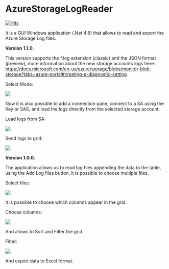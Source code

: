 # AzureStorageLogReader

[![Hits](https://hits.seeyoufarm.com/api/count/incr/badge.svg?url=https%3A%2F%2Fgithub.com%2Fnunomo%2FAzureStorageLogReader&count_bg=%2379C83D&title_bg=%23555555&icon=&icon_color=%23E7E7E7&title=hits&edge_flat=false)](https://hits.seeyoufarm.com)

It is a GUI Windows application (.Net 4.8) that allows to read and export the Azure Storage Log files.


<b>Version 1.1.0.</b>

This version supports the *.log extension (classic) and the JSON format (preview), more information about the new storage accounts logs here: https://docs.microsoft.com/en-us/azure/storage/blobs/monitor-blob-storage?tabs=azure-portal#creating-a-diagnostic-setting

Select Mode:

<img src="https://raw.githubusercontent.com/nunomo/AzureStorageLogReader/main/images/version_1_1_selectmode.png">

Now it is also possible to add a connection pane, connect to a SA using the Key or SAS, and load the logs directly from the selected storage account:

Load logs from SA:

<img src="https://raw.githubusercontent.com/nunomo/AzureStorageLogReader/main/images/version_1_1_loadfromsa.png">

Send logs to grid:

<img src="https://raw.githubusercontent.com/nunomo/AzureStorageLogReader/main/images/version_1_1_sendtogrid.png">

<b>Version 1.0.0.</b>

The application allows us to read log files appending the data to the table, using the Add Log files button, it is possible to choose multiple files.

Select files:

<img src="https://raw.githubusercontent.com/nunomo/AzureStorageLogReader/main/images/AzureStorageLogReader_1.png">

It is possible to choose which columns appear in the grid.

Choose columns:

<img src="https://raw.githubusercontent.com/nunomo/AzureStorageLogReader/main/images/AzureStorageLogReader_2.png">

And allows to Sort and Filter the grid.

Filter:

<img src="https://raw.githubusercontent.com/nunomo/AzureStorageLogReader/main/images/AzureStorageLogReader_3.png">

And export data to Excel format.
